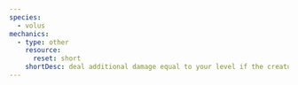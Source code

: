 ```yaml
---
species:
  - volus
mechanics:
  - type: other
    resource:
      reset: short
    shortDesc: deal additional damage equal to your level if the creature is Medium or larger
---
```

